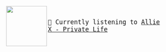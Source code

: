 <img align="left" width="110" height="110" src="https:&#x2F;&#x2F;lastfm.freetls.fastly.net&#x2F;i&#x2F;u&#x2F;174s&#x2F;ec37bd4fa30eaa75f544966630ee6418.jpg">

<big><pre>
</br>🎵  Currently listening to  [Allie X - Private Life](https://www.youtube.com/results?search_query=Allie+X+Private+Life)</br>
</pre></big>

